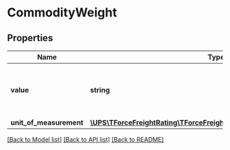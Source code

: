 # CommodityWeight

## Properties
Name | Type | Description | Notes
------------ | ------------- | ------------- | -------------
**value** | **string** | The value for the line item weight associated with the shipment. | 
**unit_of_measurement** | [**\UPS\TForceFreightRating\TForceFreightRating\WeightUnitOfMeasurement**](WeightUnitOfMeasurement.md) |  | 

[[Back to Model list]](../../README.md#documentation-for-models) [[Back to API list]](../../README.md#documentation-for-api-endpoints) [[Back to README]](../../README.md)

